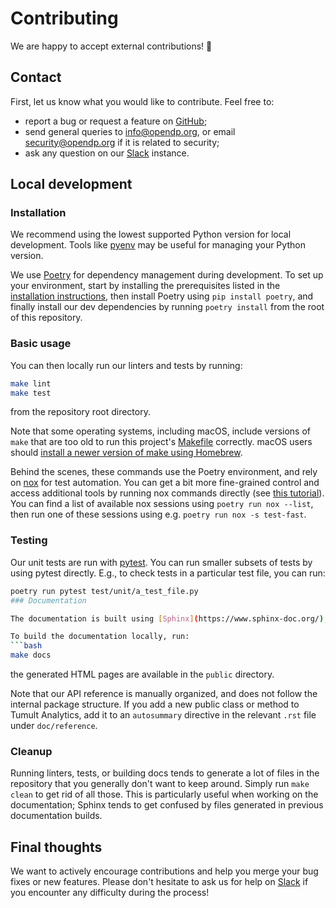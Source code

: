 # Contributing

We are happy to accept external contributions! 💖

## Contact

First, let us know what you would like to contribute. Feel free to:

- report a bug or request a feature on [GitHub](https://github.com/opendp/tumult-analytics/issues);
- send general queries to info@opendp.org, or email security@opendp.org if it is related to security;
- ask any question on our [Slack][slack] instance.

[slack]: https://join.slack.com/t/opendp/shared_invite/zt-1aca9bm7k-hG7olKz6CiGm8htI2lxE8w

## Local development

### Installation

We recommend using the lowest supported Python version for local development. Tools like [pyenv](https://github.com/pyenv/pyenv) may be useful for managing your Python version.

We use [Poetry](https://python-poetry.org/) for dependency management during development. To set up your environment, start by installing the prerequisites listed in the [installation instructions](https://docs.tmlt.dev/platform/latest/installation.html#prerequisites), then install Poetry using `pip install poetry`, and finally install our dev dependencies by running `poetry install` from the root of this repository.

### Basic usage

You can then locally run our linters and tests by running:
```bash
make lint
make test
```
from the repository root directory.

Note that some operating systems, including macOS, include versions of `make` that are too old to run this project's [Makefile](./Makefile) correctly. macOS users should [install a newer version of make using Homebrew](https://formulae.brew.sh/formula/make#default).

Behind the scenes, these commands use the Poetry environment, and rely on [nox](https://nox.thea.codes/en/stable/index.html) for test automation. You can get a bit more fine-grained control and access additional tools by running nox commands directly (see [this tutorial](https://nox.thea.codes/en/stable/tutorial.html)). You can find a list of available nox sessions using `poetry run nox --list`, then run one of these sessions using e.g. `poetry run nox -s test-fast`.
### Testing

Our unit tests are run with [pytest](https://docs.pytest.org/en/stable/getting-started.html). You can run smaller subsets of tests by using pytest directly. E.g., to check tests in a particular test file, you can run:

```bash
poetry run pytest test/unit/a_test_file.py
### Documentation

The documentation is built using [Sphinx](https://www.sphinx-doc.org/), and relies on [autosummary](https://www.sphinx-doc.org/en/master/usage/extensions/autosummary.html) to generate the API reference.

To build the documentation locally, run:
```bash
make docs
```
the generated HTML pages are available in the `public` directory.

Note that our API reference is manually organized, and does not follow the internal package structure. If you add a new public class or method to Tumult Analytics, add it to an `autosummary` directive in the relevant `.rst` file under `doc/reference`.

### Cleanup

Running linters, tests, or building docs tends to generate a lot of files in the repository that you generally don't want to keep around. Simply run `make clean` to get rid of all those. This is particularly useful when working on the documentation; Sphinx tends to get confused by files generated in previous documentation builds.

## Final thoughts

We want to actively encourage contributions and help you merge your bug fixes or new features. Please don't hesitate to ask us for help on [Slack][slack] if you encounter any difficulty during the process!
